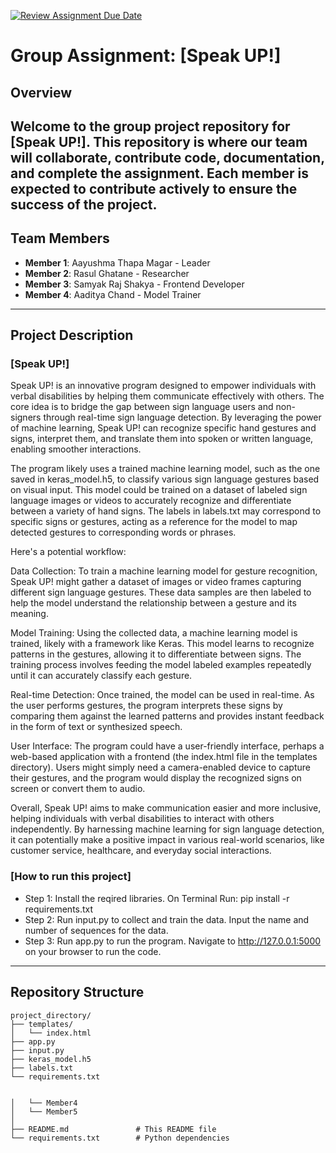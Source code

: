 [![Review Assignment Due Date](https://classroom.github.com/assets/deadline-readme-button-22041afd0340ce965d47ae6ef1cefeee28c7c493a6346c4f15d667ab976d596c.svg)](https://classroom.github.com/a/2dHb5_fR)
# Group Assignment: [Speak UP!]
## Overview
Welcome to the group project repository for **[Speak UP!]**. This repository is where our team will collaborate, contribute code, documentation, and complete the assignment. Each member is expected to contribute actively to ensure the success of the project.
---
## Team Members
- **Member 1**: Aayushma Thapa Magar - Leader
- **Member 2**: Rasul Ghatane - Researcher
- **Member 3**: Samyak Raj Shakya - Frontend Developer
- **Member 4**: Aaditya Chand - Model Trainer
---

## Project Description
### [Speak UP!]
Speak UP! is an innovative program designed to empower individuals with verbal disabilities by helping them communicate effectively with others. The core idea is to bridge the gap between sign language users and non-signers through real-time sign language detection. By leveraging the power of machine learning, Speak UP! can recognize specific hand gestures and signs, interpret them, and translate them into spoken or written language, enabling smoother interactions.

The program likely uses a trained machine learning model, such as the one saved in keras_model.h5, to classify various sign language gestures based on visual input. This model could be trained on a dataset of labeled sign language images or videos to accurately recognize and differentiate between a variety of hand signs. The labels in labels.txt may correspond to specific signs or gestures, acting as a reference for the model to map detected gestures to corresponding words or phrases.

Here's a potential workflow:

Data Collection: To train a machine learning model for gesture recognition, Speak UP! might gather a dataset of images or video frames capturing different sign language gestures. These data samples are then labeled to help the model understand the relationship between a gesture and its meaning.

Model Training: Using the collected data, a machine learning model is trained, likely with a framework like Keras. This model learns to recognize patterns in the gestures, allowing it to differentiate between signs. The training process involves feeding the model labeled examples repeatedly until it can accurately classify each gesture.

Real-time Detection: Once trained, the model can be used in real-time. As the user performs gestures, the program interprets these signs by comparing them against the learned patterns and provides instant feedback in the form of text or synthesized speech.

User Interface: The program could have a user-friendly interface, perhaps a web-based application with a frontend (the index.html file in the templates directory). Users might simply need a camera-enabled device to capture their gestures, and the program would display the recognized signs on screen or convert them to audio.

Overall, Speak UP! aims to make communication easier and more inclusive, helping individuals with verbal disabilities to interact with others independently. By harnessing machine learning for sign language detection, it can potentially make a positive impact in various real-world scenarios, like customer service, healthcare, and everyday social interactions.



### [How to run this project]
- Step 1: Install the reqired libraries. 
          On Terminal Run:  pip install -r requirements.txt         
- Step 2: Run input.py to collect and train the data. Input the name and number of sequences for the data. 
- Step 3: Run app.py to run the program. Navigate to http://127.0.0.1:5000 on your browser to run the code. 
    
    
  
---
## Repository Structure
```plaintext
project_directory/
├── templates/
│   └── index.html
├── app.py
├── input.py
├── keras_model.h5
├── labels.txt
└── requirements.txt


│   └── Member4
│   └── Member5
│
├── README.md               # This README file
└── requirements.txt        # Python dependencies
